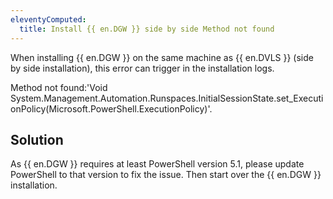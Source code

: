 ```yaml
---
eleventyComputed:
  title: Install {{ en.DGW }} side by side Method not found
---
```

When installing {{ en.DGW }} on the same machine as {{ en.DVLS }} (side by side installation), this error can trigger in the installation logs.  

Method not found:'Void System.Management.Automation.Runspaces.InitialSessionState.set_ExecutionPolicy(Microsoft.PowerShell.ExecutionPolicy)'.  

## Solution
As {{ en.DGW }} requires at least PowerShell version 5.1, please update PowerShell to that version to fix the issue. Then start over the {{ en.DGW }} installation.
